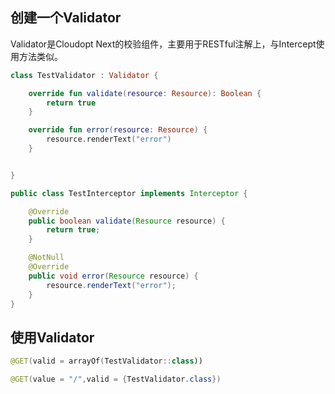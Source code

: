 ## 创建一个Validator

Validator是Cloudopt Next的校验组件，主要用于RESTful注解上，与Intercept使用方法类似。

````kotlin
class TestValidator : Validator {

    override fun validate(resource: Resource): Boolean {
        return true
    }

    override fun error(resource: Resource) {
        resource.renderText("error")
    }


}
````

````java
public class TestInterceptor implements Interceptor {

    @Override
    public boolean validate(Resource resource) {
        return true;
    }

    @NotNull
    @Override
    public void error(Resource resource) {
        resource.renderText("error");
    }
}
````

## 使用Validator

````kotlin
@GET(valid = arrayOf(TestValidator::class))
````

````java
@GET(value = "/",valid = {TestValidator.class})
````